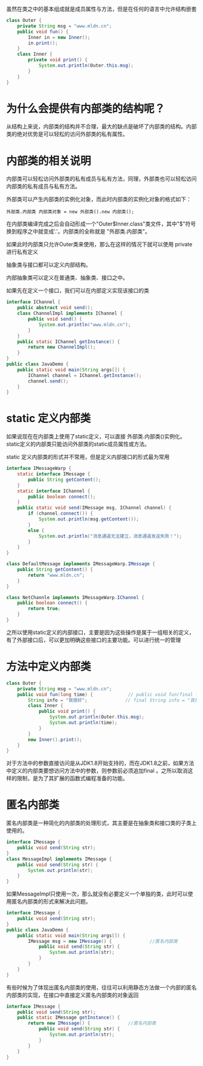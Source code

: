 虽然在类之中的基本组成就是成员属性与方法，但是在任何的语言中允许结构嵌套

```java
class Outer {
    private String msg = "www.mldn.cn";
    public void fun() {
        Inner in = new Inner();
        in.print();
    }
    class Inner {
        private void print() {
            System.out.println(Outer.this.msg);
        }
    }
}
```
# 为什么会提供有内部类的结构呢？
从结构上来说，内部类的结构并不合理，最大的缺点是破坏了内部类的结构。内部类的绝对优势是可以轻松的访问外部类的私有属性。

# 内部类的相关说明
内部类可以轻松访问外部类的私有成员与私有方法，同理，外部类也可以轻松访问内部类的私有成员与私有方法。

外部类可以产生内部类的实例化对象，而此时内部类的实例化对象的格式如下：
```
外部类.内部类 内部类对象 = new 外部类().new 内部类();
```
在内部类编译完成之后会自动形成一个"Outer$Inner.class"类文件，其中"$"符号换到程序之中就变成'.'。内部类的全称就是 "外部类.内部类"。

如果此时内部类只允许Outer类来使用，那么在这样的情况下就可以使用 private 进行私有定义

抽象类与接口都可以定义内部结构。

内部抽象类可以定义在普通类、抽象类、接口之中。

如果先在定义一个接口，我们可以在内部定义实现该接口的类
```java
interface IChannel {
    public abstract void send();
    class ChannelImpl implements IChannel {
        public void send() {
            System.out.println("www.mldn.cn");
        }
    }
    public static IChannel getInstance() {
        return new ChannelImpl();
    }
}
public class JavaDemo {
    public static void main(String args[]) {
        IChannel channel = IChannel.getInstance();
        channel.send();
    }
}
```

# static 定义内部类
如果说现在在内部类上使用了static定义，可以直接 外部类.内部类()实例化。static定义的内部类只能访问外部类的static成员属性或方法。

static 定义内部类的形式并不常用，但是定义内部接口的形式最为常用
```java
interface IMessageWarp {
    static interface IMessage {
        public String getContent();
    }
    static interface IChannel {
        public boolean connect();
    }
    public static void send(IMessage msg, IChannel channel) {
        if (channel.connect()) {
            System.out.println(msg.getContent());
        }
        else {
            System.out.println("消息通道无法建立，消息通道发送失败！");
        }
    }
}

class DefaultMessage implements IMessageWarp.IMessage {
    public String getContent() {
        return "www.mldn.cn";
    }
}

class NetChannle implements IMessageWarp.IChannel {
    public boolean connect() {
        return true;
    }
}
```
之所以使用static定义的内部接口，主要是因为这些操作是属于一组相关的定义，有了外部接口后，可以更加明确这些接口的主要功能。可以进行统一的管理

# 方法中定义内部类
```java
class Outer {
    private String msg = "www.mldn.cn";
    public void fun(long time) {             // public void fun(final long time)
        String info = "我很好";              // final String info = "我很好"; 
        class Inner {
            public void print() {
                System.out.println(Outer.this.msg);
                System.out.println(time);
            }
        }
        new Inner().print();
    }
}
```
对于方法中的参数直接访问是从JDK1.8开始支持的，而在JDK1.8之前，如果方法中定义的内部类要想访问方法中的参数，则参数前必须追加final 。之所以取消这样的限制，是为了其扩展的函数式编程准备的功能。


# 匿名内部类
匿名内部类是一种简化的内部类的处理形式，其主要是在抽象类和接口类的子类上使用的。
```java
interface IMessage {
    public void send(String str);
}
class MessageImpl implements IMessage {
    public void send(String str) {
        System.out.println(str);
    }
}
```
如果MessageImpl只使用一次，那么就没有必要定义一个单独的类，此时可以使用匿名内部类的形式来解决此问题。
```java
interface IMessage {
    public void send(String str);
}
public class JavaDemo {
    public static void main(String args[]) {
        IMessage msg = new IMessage() {              //匿名内部类
            public void send(String str) {
                System.out.println(str);
            }
        }
    }
}
```

有些时候为了体现出匿名内部类的使用，往往可以利用静态方法做一个内部的匿名内部类的实现，在接口中直接定义匿名内部类的对象返回
```java
interface IMessage {
    public void send(String str);
    public static IMessage getInstance() {
        return new IMessage() {              //匿名内部类
            public void send(String str) {
                System.out.println(str);
            }
        }
    }
}
```
